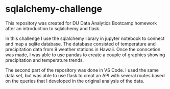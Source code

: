 # sqlalchemy-challenge

This repository was created for DU Data Analytics Bootcamp homework after an introduction to sqlalchemy and flask.

In this challenge I use the sqlalchemy library in jupyter notebook to connect and map a sqlite database.  The database consisted of temperature and precipitation data from 9 weather stations in Hawaii.  Once the conncetion was made, I was able to use pandas to create a couple of graphics showing precipitation and temperature trends. 

The second part of the repository was done in VS Code. I used the same data set, but was able to use flask to creat an API with several routes based on the queries that I developed in the original analysis of the data.
